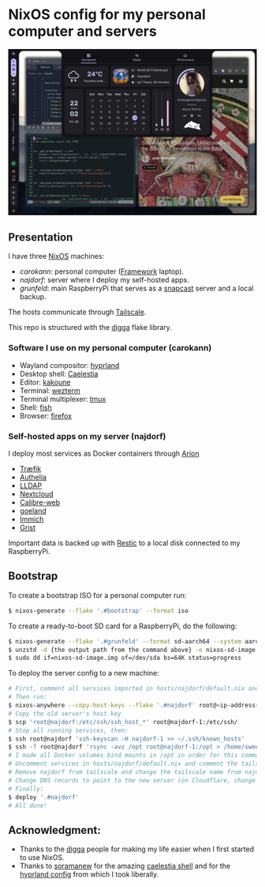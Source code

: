 # NixOS config for my personal computer and servers

![screenshot](./assets/screenshot.jpeg)

## Presentation

I have three [NixOS](https://nixos.org) machines:
- _carokann_: personal computer ([Framework](https://frame.work) laptop).
- _najdorf_: server where I deploy my self-hosted apps.
- _grunfeld_: main RaspberryPi that serves as a [snapcast](https://github.com/badaix/snapcast) server and a local backup.

The hosts communicate through [Tailscale](https://tailscale.com).

This repo is structured with the [digga](https://digga.divnix.com) flake library.

### Software I use on my personal computer (carokann)

- Wayland compositor: [hyprland](https://hypr.land)
- Desktop shell: [Caelestia](https://github.com/caelestia-dots/shell)
- Editor: [kakoune](https://github.com/mawww/kakoune)
- Terminal: [wezterm](https://wezterm.org)
- Terminal multiplexer: [tmux](https://github.com/tmux/tmux)
- Shell: [fish](https://fishshell.com)
- Browser: [firefox](https://www.mozilla.org/en-US/firefox)

### Self-hosted apps on my server (najdorf)

I deploy most services as Docker containers through [Arion](https://github.com/hercules-ci/arion)

- [Træfik](https://traefik.io/traefik)
- [Authelia](https://www.authelia.com)
- [LLDAP](https://github.com/lldap/lldap)
- [Nextcloud](https://nextcloud.com)
- [Calibre-web](https://github.com/janeczku/calibre-web)
- [goeland](https://github.com/slurdge/goeland)
- [Immich](https://immich.app)
- [Grist](https://www.getgrist.com/)

Important data is backed up with [Restic](https://restic.net) to a local disk connected to my RaspberryPi.


## Bootstrap
To create a bootstrap ISO for a personal computer run:
```bash
$ nixos-generate --flake '.#bootstrap' --format iso
```

To create a ready-to-boot SD card for a RaspberryPi, do the following:
```bash
$ nixos-generate --flake '.#grunfeld' --format sd-aarch64 --system aarch64-linux
$ unzstd -d {the output path from the command above} -o nixos-sd-image.img
$ sudo dd if=nixos-sd-image.img of=/dev/sda bs=64K status=progress
```

To deploy the server config to a new machine:
```bash
# First, comment all services imported in hosts/najdorf/default.nix and uncomment the ts-oneshot-login service line.
# Then run:
$ nixos-anywhere --copy-host-keys --flake '.#najdorf' root@<ip-address>
# Copy the old server's host key
$ scp 'root@najdorf:/etc/ssh/ssh_host_*' root@najdorf-1:/etc/ssh/
# Stop all running services, then:
$ ssh root@najdorf 'ssh-keyscan -H najdorf-1 >> ~/.ssh/known_hosts'
$ ssh -f root@najdorf 'rsync -avz /opt root@najdorf-1:/opt > /home/sweenu/rsync.log 2>&1 &'
# I made all Docker volumes bind mounts in /opt in order for this command to be enough for migrating everything important.
# Uncomment services in hosts/najdorf/default.nix and comment the tailscale-login service line.
# Remove najdorf from tailscale and change the tailscale name from najdorf-1 to najdorf.
# Change DNS records to point to the new server (on Cloudflare, change the IP scope of the API token to the new IP).
# Finally:
$ deploy '.#najdorf'
# All done!
```

## Acknowledgment:
* Thanks to the [digga](https://digga.divnix.com) people for making my life easier when I first started to use NixOS.
* Thanks to [soramanew](https://github.com/soramanew) for the amazing [caelestia shell](https://github.com/caelestia-dots/shell) and for the [hyprland config](https://github.com/caelestia-dots/caelestia/tree/e456e8abb90b94f2e6ae859f6e3b3ef2a5e27099/hypr) from which I took liberally.
